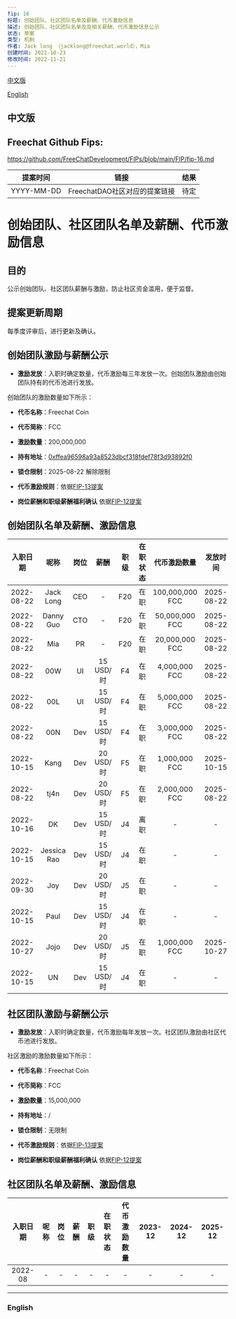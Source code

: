 ```yaml
---
fip: 16
标题: 创始团队、社区团队名单及薪酬、代币激励信息
描述: 创始团队、社区团队名单及及相关薪酬、代币激励信息公示
状态: 草案
类型: 机制
作者: Jack long （jacklong@freechat.world），Mia
创建时间: 2022-10-23
修改时间: 2022-11-21
---
```


[中文版](#1)

[English](#2)

<h2 id="1">中文版</h2>

## Freechat Github Fips: 

https://github.com/FreeChatDevelopment/FIPs/blob/main/FIP/fip-16.md


  | 提案时间 | 链接 | 结果 |
  |:-:|:-:|:-:|
  | YYYY-MM-DD |FreechatDAO社区对应的提案链接|待定|

# 创始团队、社区团队名单及薪酬、代币激励信息

## 目的
公示创始团队、社区团队薪酬与激励，防止社区资金滥用，便于监督。

## 提案更新周期
每季度评审后，进行更新及确认。

## 创始团队激励与薪酬公示

* **激励发放**：入职时确定数量，代币激励每三年发放一次。创始团队激励由创始团队持有的代币池进行发放。

创始团队的激励数量如下所示：

* **代币名称**：Freechat Coin
* **代币简称**：FCC
* **激励数量**：200,000,000
* **持有地址**：[0xffea96598a93a8523dbcf318fdef78f3d93892f0](https://etherscan.io/token/0x171b1daefac13a0a3524fcb6beddc7b31e58e079?a=0xffea96598a93a8523dbcf318fdef78f3d93892f0)
* **锁仓限制**：2025-08-22 解除限制
* **代币激励规则**：依据[FIP-13提案](https://github.com/FreeChatDevelopment/FIPs/blob/main/FIP/fip-13.md)

* **岗位薪酬和职级薪酬福利确认**
依据[FIP-12提案](https://github.com/FreeChatDevelopment/FIPs/blob/main/FIP/fip-12.md)

## 创始团队名单及薪酬、激励信息
|入职日期   |   呢称   | 岗位 |   薪酬   | 职级 |在职状态|   代币激励数量  |    发放时间   |
|:--------:|:-------:|:----:|:-------:|:---:|:-----:|:-------------:|:-----------:|
|2022-08-22|Jack Long  |CEO   |    -    | F20  |在职 |100,000,000 FCC  |2025-08-22|
|2022-08-22|Danny Guo  |CTO   |    -    | F20  |在职 |50,000,000 FCC   |2025-08-22|
|2022-08-22|Mia        |PR    |    -    | F20  |在职 |20,000,000 FCC   |2025-08-22|
|2022-08-22|00W        |UI    |15 USD/时| F4  |在职 |4,000,000 FCC    |2025-08-22|
|2022-08-22|00L        |UI    |15 USD/时| F4  |在职 |5,000,000 FCC    |2025-08-22|
|2022-08-22|00N        |Dev   |15 USD/时| F4  |在职 |3,000,000 FCC    |2025-08-22|
|2022-10-15|Kang       |Dev   |20 USD/时| F5  |在职 |1,000,000 FCC    |2025-10-15|
|2022-08-22|tj4n       |Dev   |20 USD/时| F5  |在职 |2,000,000 FCC    |2025-08-22|
|2022-10-16|DK         |Dev   |15 USD/时| J4   |离职 |-                |-    |
|2022-10-15|Jessica Rao|Dev   |15 USD/时| J4   |在职 |-                |-    |
|2022-09-30|Joy        |Dev   |20 USD/时| J5   |在职 |-                |-    |
|2022-10-15|Paul       |Dev   |15 USD/时| J4   |在职 |-                |-    |
|2022-10-27|Jojo       |Dev   |20 USD/时| J5  |在职 |1,000,000 FCC    |2025-10-27|
|2022-10-15|UN         |Dev   |15 USD/时| J4   |在职 |-                |-    |

## 社区团队激励与薪酬公示

* **激励发放**：入职时确定数量，代币激励每年发放一次。社区团队激励由社区代币池进行发放。

社区激励的激励数量如下所示：

* **代币名称**：Freechat Coin
* **代币简称**：FCC
* **激励数量**：15,000,000
* **持有地址**：/
* **锁仓限制**：无限制
* **代币激励规则**：依据[FIP-13提案](https://github.com/FreeChatDevelopment/FIPs/blob/main/FIP/fip-13.md)

* **岗位薪酬和职级薪酬福利确认**
依据[FIP-12提案](https://github.com/FreeChatDevelopment/FIPs/blob/main/FIP/fip-12.md)

## 社区团队名单及薪酬、激励信息
|入职日期  |   呢称   | 岗位 |   薪酬   | 职级 |在职状态|   代币激励数量  |2023-12|2024-12|2025-12|
|:-------:|:-------:|:----:|:-------:|:---:|:-----:|:-------------:|:-----:|:-----:|:-----:|
|2022-08  |-        |-     |    -    | -   |-      |-              |-      |-      |-      |

------------------------

<h3 id="2">English</h3>